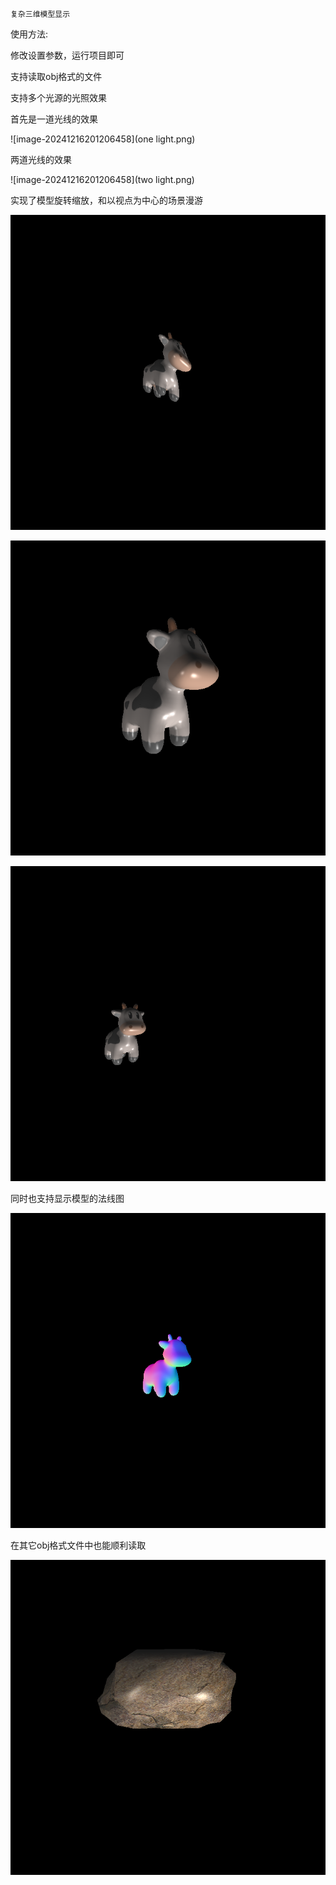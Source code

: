 ```
复杂三维模型显示
```

使用方法:

修改设置参数，运行项目即可

支持读取obj格式的文件

支持多个光源的光照效果

首先是一道光线的效果

![image-20241216201206458](one light.png)

两道光线的效果

![image-20241216201206458](two light.png)

实现了模型旋转缩放，和以视点为中心的场景漫游

![image-20241216201206458](模型旋转.png)

![image-20241216201206458](模型缩放.png)

![image-20241216201206458](模型平移.png)

同时也支持显示模型的法线图

![image-20241216201206458](法线模型.png)

在其它obj格式文件中也能顺利读取

![image-20241216201206458](石头.png)